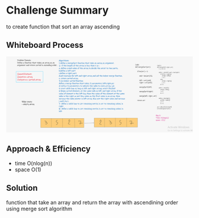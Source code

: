 # Challenge Summary
 to create function that sort an array ascending


## Whiteboard Process
![image](merge_sorted.PNG)

## Approach & Efficiency
- time O(nlog(n))
- space O(1)

## Solution
function that take an array and  return the array  with ascendining order using merge sort algorithm
